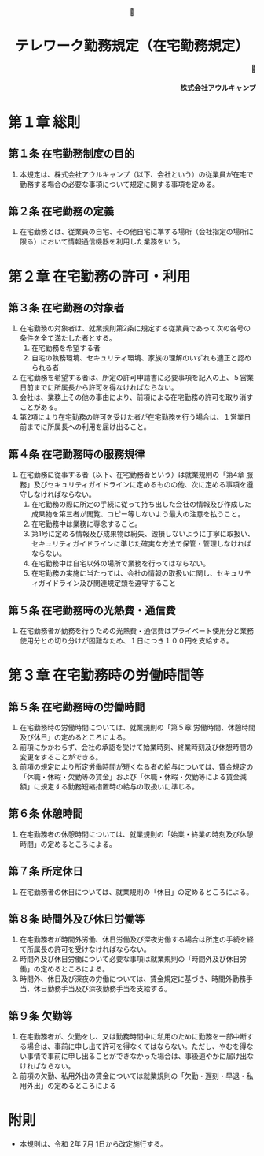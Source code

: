 <br/><br/><br/><br/><br/><br/><br/><br/><br/><br/><br/><br/><br/><br/>
<div style="text-align:center; width:auto;"><h1>テレワーク勤務規定（在宅勤務規定）</h1></div>
<div style="text-align:right; width:auto;"><h4>株式会社アウルキャンプ</h4></div>
<div style="page-break-before:always"></div>

# 第１章		総則

## 第１条	在宅勤務制度の目的
1.	本規定は、株式会社アウルキャンプ（以下、会社という）の従業員が在宅で勤務する場合の必要な事項について規定に関する事項を定める。

## 第２条	在宅勤務の定義
1.	在宅勤務とは、従業員の自宅、その他自宅に準ずる場所（会社指定の場所に限る）において情報通信機器を利用した業務をいう。

# 第２章		在宅勤務の許可・利用

## 第３条	在宅勤務の対象者
1.	在宅勤務の対象者は、就業規則第2条に規定する従業員であって次の各号の条件を全て満たした者とする。
	1.	在宅勤務を希望する者
	1.	自宅の執務環境、セキュリティ環境、家族の理解のいずれも適正と認められる者
1.	在宅勤務を希望する者は、所定の許可申請書に必要事項を記入の上、５営業日前までに所属長から許可を得なければならない。
1.	会社は、業務上その他の事由により、前項による在宅勤務の許可を取り消すことがある。
1.	第2項により在宅勤務の許可を受けた者が在宅勤務を行う場合は、１営業日前までに所属長への利用を届け出ること。

## 第４条	在宅勤務時の服務規律
1.	在宅勤務に従事する者（以下、在宅勤務者という）は就業規則の「第4章 服務」及びセキュリティガイドラインに定めるものの他、次に定める事項を遵守しなければならない。
	1.	在宅勤務の際に所定の手続に従って持ち出した会社の情報及び作成した成果物を第三者が閲覧、コピー等しないよう最大の注意を払うこと。
	1.	在宅勤務中は業務に専念すること。
	1.	第1号に定める情報及び成果物は紛失、毀損しないように丁寧に取扱い、セキュリティガイドラインに準じた確実な方法で保管・管理しなければならない。
	1.	在宅勤務中は自宅以外の場所で業務を行ってはならない。
	1.	在宅勤務の実施に当たっては、会社の情報の取扱いに関し、セキュリティガイドライン及び関連規定類を遵守すること

## 第５条	在宅勤務時の光熱費・通信費
1.	在宅勤務者が勤務を行うための光熱費・通信費はプライベート使用分と業務使用分との切り分けが困難なため、１日につき１００円を支給する。

# 第３章		在宅勤務時の労働時間等

## 第５条	在宅勤務時の労働時間
1.	在宅勤務時の労働時間については、就業規則の「第５章	労働時間、休憩時間及び休日」の定めるところによる。
1.	前項にかかわらず、会社の承認を受けて始業時刻、終業時刻及び休憩時間の変更をすることができる。
1.	前項の規定により所定労働時間が短くなる者の給与については、賃金規定の「休職・休暇・欠勤等の賃金」および「休職・休暇・欠勤等による賃金減額」に規定する勤務短縮措置時の給与の取扱いに準じる。

## 第６条	休憩時間
1.	在宅勤務者の休憩時間については、就業規則の「始業・終業の時刻及び休憩時間」の定めるところによる。

## 第７条	所定休日
1.	在宅勤務者の休日については、就業規則の「休日」の定めるところによる。

## 第８条	時間外及び休日労働等
1.	在宅勤務者が時間外労働、休日労働及び深夜労働する場合は所定の手続を経て所属長の許可を受けなければならない。
1.	時間外及び休日労働について必要な事項は就業規則の「時間外及び休日労働」の定めるところによる。
1.	時間外、休日及び深夜の労働については、賃金規定に基づき、時間外勤務手当、休日勤務手当及び深夜勤務手当を支給する。

## 第９条	欠勤等
1.	在宅勤務者が、欠勤をし、又は勤務時間中に私用のために勤務を一部中断する場合は、事前に申し出て許可を得なくてはならない。ただし、やむを得ない事情で事前に申し出ることができなかった場合は、事後速やかに届け出なければならない。
1.	前項の欠勤、私用外出の賃金については就業規則の「欠勤・遅刻・早退・私用外出」の定めるところによる

# 附則
-	本規則は、令和 2年 7月  1日から改定施行する。